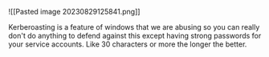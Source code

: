 ![[Pasted image 20230829125841.png]]

Kerberoasting is a feature of windows that we are abusing so you can really don't do anything to defend against this except having strong passwords for your service accounts.
Like 30 characters or more the longer the better.